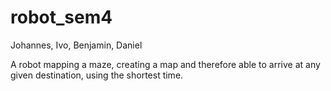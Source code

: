 robot_sem4
==========

Johannes, Ivo, Benjamin, Daniel

A robot mapping a maze, creating a map and therefore able to arrive at any given destination, using the shortest time.
